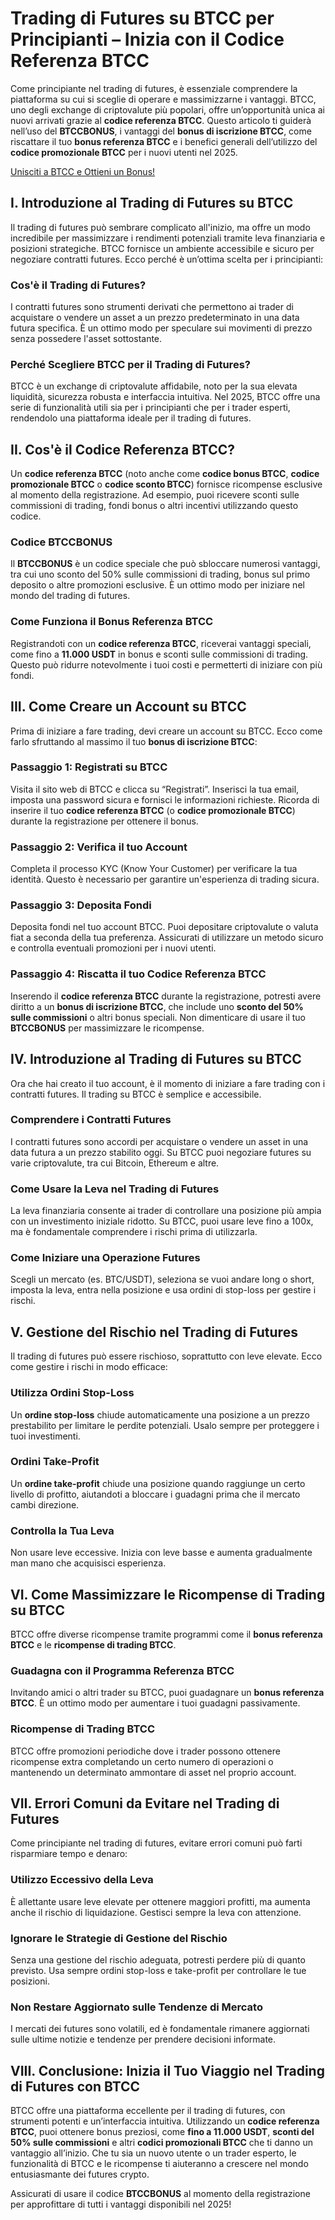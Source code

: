 <h1>Trading di Futures su BTCC per Principianti – Inizia con il Codice Referenza BTCC</h1>

<p>Come principiante nel trading di futures, è essenziale comprendere la piattaforma su cui si sceglie di operare e massimizzarne i vantaggi. BTCC, uno degli exchange di criptovalute più popolari, offre un’opportunità unica ai nuovi arrivati grazie al <strong>codice referenza BTCC</strong>. Questo articolo ti guiderà nell’uso del <strong>BTCCBONUS</strong>, i vantaggi del <strong>bonus di iscrizione BTCC</strong>, come riscattare il tuo <strong>bonus referenza BTCC</strong> e i benefici generali dell’utilizzo del <strong>codice promozionale BTCC</strong> per i nuovi utenti nel 2025.</p>

<a href="https://partner.btcc.com/us/c/BTCCBONUS/9303" target="_blank">Unisciti a BTCC e Ottieni un Bonus!</a>

<h2>I. Introduzione al Trading di Futures su BTCC</h2>
<p>Il trading di futures può sembrare complicato all'inizio, ma offre un modo incredibile per massimizzare i rendimenti potenziali tramite leva finanziaria e posizioni strategiche. BTCC fornisce un ambiente accessibile e sicuro per negoziare contratti futures. Ecco perché è un’ottima scelta per i principianti:</p>

<h3>Cos'è il Trading di Futures?</h3>
<p>I contratti futures sono strumenti derivati che permettono ai trader di acquistare o vendere un asset a un prezzo predeterminato in una data futura specifica. È un ottimo modo per speculare sui movimenti di prezzo senza possedere l'asset sottostante.</p>

<h3>Perché Scegliere BTCC per il Trading di Futures?</h3>
<p>BTCC è un exchange di criptovalute affidabile, noto per la sua elevata liquidità, sicurezza robusta e interfaccia intuitiva. Nel 2025, BTCC offre una serie di funzionalità utili sia per i principianti che per i trader esperti, rendendolo una piattaforma ideale per il trading di futures.</p>

<h2>II. Cos'è il Codice Referenza BTCC?</h2>
<p>Un <strong>codice referenza BTCC</strong> (noto anche come <strong>codice bonus BTCC</strong>, <strong>codice promozionale BTCC</strong> o <strong>codice sconto BTCC</strong>) fornisce ricompense esclusive al momento della registrazione. Ad esempio, puoi ricevere sconti sulle commissioni di trading, fondi bonus o altri incentivi utilizzando questo codice.</p>

<h3>Codice BTCCBONUS</h3>
<p>Il <strong>BTCCBONUS</strong> è un codice speciale che può sbloccare numerosi vantaggi, tra cui uno sconto del 50% sulle commissioni di trading, bonus sul primo deposito o altre promozioni esclusive. È un ottimo modo per iniziare nel mondo del trading di futures.</p>

<h3>Come Funziona il Bonus Referenza BTCC</h3>
<p>Registrandoti con un <strong>codice referenza BTCC</strong>, riceverai vantaggi speciali, come fino a <strong>11.000 USDT</strong> in bonus e sconti sulle commissioni di trading. Questo può ridurre notevolmente i tuoi costi e permetterti di iniziare con più fondi.</p>

<h2>III. Come Creare un Account su BTCC</h2>
<p>Prima di iniziare a fare trading, devi creare un account su BTCC. Ecco come farlo sfruttando al massimo il tuo <strong>bonus di iscrizione BTCC</strong>:</p>

<h3>Passaggio 1: Registrati su BTCC</h3>
<p>Visita il sito web di BTCC e clicca su “Registrati”. Inserisci la tua email, imposta una password sicura e fornisci le informazioni richieste. Ricorda di inserire il tuo <strong>codice referenza BTCC</strong> (o <strong>codice promozionale BTCC</strong>) durante la registrazione per ottenere il bonus.</p>

<h3>Passaggio 2: Verifica il tuo Account</h3>
<p>Completa il processo KYC (Know Your Customer) per verificare la tua identità. Questo è necessario per garantire un'esperienza di trading sicura.</p>

<h3>Passaggio 3: Deposita Fondi</h3>
<p>Deposita fondi nel tuo account BTCC. Puoi depositare criptovalute o valuta fiat a seconda della tua preferenza. Assicurati di utilizzare un metodo sicuro e controlla eventuali promozioni per i nuovi utenti.</p>

<h3>Passaggio 4: Riscatta il tuo Codice Referenza BTCC</h3>
<p>Inserendo il <strong>codice referenza BTCC</strong> durante la registrazione, potresti avere diritto a un <strong>bonus di iscrizione BTCC</strong>, che include uno <strong>sconto del 50% sulle commissioni</strong> o altri bonus speciali. Non dimenticare di usare il tuo <strong>BTCCBONUS</strong> per massimizzare le ricompense.</p>

<h2>IV. Introduzione al Trading di Futures su BTCC</h2>
<p>Ora che hai creato il tuo account, è il momento di iniziare a fare trading con i contratti futures. Il trading su BTCC è semplice e accessibile.</p>

<h3>Comprendere i Contratti Futures</h3>
<p>I contratti futures sono accordi per acquistare o vendere un asset in una data futura a un prezzo stabilito oggi. Su BTCC puoi negoziare futures su varie criptovalute, tra cui Bitcoin, Ethereum e altre.</p>

<h3>Come Usare la Leva nel Trading di Futures</h3>
<p>La leva finanziaria consente ai trader di controllare una posizione più ampia con un investimento iniziale ridotto. Su BTCC, puoi usare leve fino a 100x, ma è fondamentale comprendere i rischi prima di utilizzarla.</p>

<h3>Come Iniziare una Operazione Futures</h3>
<p>Scegli un mercato (es. BTC/USDT), seleziona se vuoi andare long o short, imposta la leva, entra nella posizione e usa ordini di stop-loss per gestire i rischi.</p>

<h2>V. Gestione del Rischio nel Trading di Futures</h2>
<p>Il trading di futures può essere rischioso, soprattutto con leve elevate. Ecco come gestire i rischi in modo efficace:</p>

<h3>Utilizza Ordini Stop-Loss</h3>
<p>Un <strong>ordine stop-loss</strong> chiude automaticamente una posizione a un prezzo prestabilito per limitare le perdite potenziali. Usalo sempre per proteggere i tuoi investimenti.</p>

<h3>Ordini Take-Profit</h3>
<p>Un <strong>ordine take-profit</strong> chiude una posizione quando raggiunge un certo livello di profitto, aiutandoti a bloccare i guadagni prima che il mercato cambi direzione.</p>

<h3>Controlla la Tua Leva</h3>
<p>Non usare leve eccessive. Inizia con leve basse e aumenta gradualmente man mano che acquisisci esperienza.</p>

<h2>VI. Come Massimizzare le Ricompense di Trading su BTCC</h2>
<p>BTCC offre diverse ricompense tramite programmi come il <strong>bonus referenza BTCC</strong> e le <strong>ricompense di trading BTCC</strong>.</p>

<h3>Guadagna con il Programma Referenza BTCC</h3>
<p>Invitando amici o altri trader su BTCC, puoi guadagnare un <strong>bonus referenza BTCC</strong>. È un ottimo modo per aumentare i tuoi guadagni passivamente.</p>

<h3>Ricompense di Trading BTCC</h3>
<p>BTCC offre promozioni periodiche dove i trader possono ottenere ricompense extra completando un certo numero di operazioni o mantenendo un determinato ammontare di asset nel proprio account.</p>

<h2>VII. Errori Comuni da Evitare nel Trading di Futures</h2>
<p>Come principiante nel trading di futures, evitare errori comuni può farti risparmiare tempo e denaro:</p>

<h3>Utilizzo Eccessivo della Leva</h3>
<p>È allettante usare leve elevate per ottenere maggiori profitti, ma aumenta anche il rischio di liquidazione. Gestisci sempre la leva con attenzione.</p>

<h3>Ignorare le Strategie di Gestione del Rischio</h3>
<p>Senza una gestione del rischio adeguata, potresti perdere più di quanto previsto. Usa sempre ordini stop-loss e take-profit per controllare le tue posizioni.</p>

<h3>Non Restare Aggiornato sulle Tendenze di Mercato</h3>
<p>I mercati dei futures sono volatili, ed è fondamentale rimanere aggiornati sulle ultime notizie e tendenze per prendere decisioni informate.</p>

<h2>VIII. Conclusione: Inizia il Tuo Viaggio nel Trading di Futures con BTCC</h2>
<p>BTCC offre una piattaforma eccellente per il trading di futures, con strumenti potenti e un’interfaccia intuitiva. Utilizzando un <strong>codice referenza BTCC</strong>, puoi ottenere bonus preziosi, come <strong>fino a 11.000 USDT</strong>, <strong>sconti del 50% sulle commissioni</strong> e altri <strong>codici promozionali BTCC</strong> che ti danno un vantaggio all’inizio. Che tu sia un nuovo utente o un trader esperto, le funzionalità di BTCC e le ricompense ti aiuteranno a crescere nel mondo entusiasmante dei futures crypto.</p>

<p>Assicurati di usare il codice <strong>BTCCBONUS</strong> al momento della registrazione per approfittare di tutti i vantaggi disponibili nel 2025!</p>
